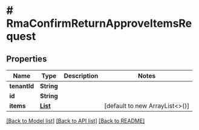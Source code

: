 # # RmaConfirmReturnApproveItemsRequest


## Properties 


Name | Type | Description | Notes
------------ | ------------- | ------------- | -------------
**tenantId**| **String** |   |
**id**| **String** |   |
**items**| [**List<RmaConfirmReturnApproveItemsRequestItem>**](RmaConfirmReturnApproveItemsRequestItem.md) |   | [default to new ArrayList<>()]


[[Back to Model list]](../../README.md#models) [[Back to API list]](../../README.md#endpoints) [[Back to README]](../../README.md)

